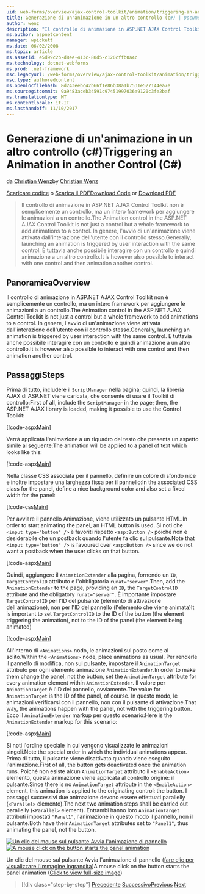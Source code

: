 ```yaml
---
uid: web-forms/overview/ajax-control-toolkit/animation/triggering-an-animation-in-another-control-cs
title: Generazione di un'animazione in un altro controllo (c#) | Documenti Microsoft
author: wenz
description: "Il controllo di animazione in ASP.NET AJAX Control Toolkit non è semplicemente un controllo, ma un intero framework per aggiungere le animazioni a un controllo. Avvio in genere, un..."
ms.author: aspnetcontent
manager: wpickett
ms.date: 06/02/2008
ms.topic: article
ms.assetid: e5d99c2b-d8ee-413c-80d5-c120cffb0a4c
ms.technology: dotnet-webforms
ms.prod: .net-framework
msc.legacyurl: /web-forms/overview/ajax-control-toolkit/animation/triggering-an-animation-in-another-control-cs
msc.type: authoredcontent
ms.openlocfilehash: 8d243eebc42b66f1e86b38a1b7531e527144ea7e
ms.sourcegitcommit: 9a9483aceb34591c97451997036a9120c3fe2baf
ms.translationtype: MT
ms.contentlocale: it-IT
ms.lasthandoff: 11/10/2017
---
```

<a name="triggering-an-animation-in-another-control-c"></a><span data-ttu-id="28bd1-104">Generazione di un'animazione in un altro controllo (c#)</span><span class="sxs-lookup"><span data-stu-id="28bd1-104">Triggering an Animation in another Control (C#)</span></span>
====================
<span data-ttu-id="28bd1-105">da [Christian Wenz](https://github.com/wenz)</span><span class="sxs-lookup"><span data-stu-id="28bd1-105">by [Christian Wenz](https://github.com/wenz)</span></span>

<span data-ttu-id="28bd1-106">[Scaricare codice](http://download.microsoft.com/download/f/9/a/f9a26acd-8df4-4484-8a18-199e4598f411/Animation8.cs.zip) o [Scarica il PDF](http://download.microsoft.com/download/6/7/1/6718d452-ff89-4d3f-a90e-c74ec2d636a3/animation8CS.pdf)</span><span class="sxs-lookup"><span data-stu-id="28bd1-106">[Download Code](http://download.microsoft.com/download/f/9/a/f9a26acd-8df4-4484-8a18-199e4598f411/Animation8.cs.zip) or [Download PDF](http://download.microsoft.com/download/6/7/1/6718d452-ff89-4d3f-a90e-c74ec2d636a3/animation8CS.pdf)</span></span>

> <span data-ttu-id="28bd1-107">Il controllo di animazione in ASP.NET AJAX Control Toolkit non è semplicemente un controllo, ma un intero framework per aggiungere le animazioni a un controllo.</span><span class="sxs-lookup"><span data-stu-id="28bd1-107">The Animation control in the ASP.NET AJAX Control Toolkit is not just a control but a whole framework to add animations to a control.</span></span> <span data-ttu-id="28bd1-108">In genere, l'avvio di un'animazione viene attivata dall'interazione dell'utente con il controllo stesso.</span><span class="sxs-lookup"><span data-stu-id="28bd1-108">Generally, launching an animation is triggered by user interaction with the same control.</span></span> <span data-ttu-id="28bd1-109">È tuttavia anche possibile interagire con un controllo e quindi animazione a un altro controllo.</span><span class="sxs-lookup"><span data-stu-id="28bd1-109">It is however also possible to interact with one control and then animation another control.</span></span>


## <a name="overview"></a><span data-ttu-id="28bd1-110">Panoramica</span><span class="sxs-lookup"><span data-stu-id="28bd1-110">Overview</span></span>

<span data-ttu-id="28bd1-111">Il controllo di animazione in ASP.NET AJAX Control Toolkit non è semplicemente un controllo, ma un intero framework per aggiungere le animazioni a un controllo.</span><span class="sxs-lookup"><span data-stu-id="28bd1-111">The Animation control in the ASP.NET AJAX Control Toolkit is not just a control but a whole framework to add animations to a control.</span></span> <span data-ttu-id="28bd1-112">In genere, l'avvio di un'animazione viene attivata dall'interazione dell'utente con il controllo stesso.</span><span class="sxs-lookup"><span data-stu-id="28bd1-112">Generally, launching an animation is triggered by user interaction with the same control.</span></span> <span data-ttu-id="28bd1-113">È tuttavia anche possibile interagire con un controllo e quindi animazione a un altro controllo.</span><span class="sxs-lookup"><span data-stu-id="28bd1-113">It is however also possible to interact with one control and then animation another control.</span></span>

## <a name="steps"></a><span data-ttu-id="28bd1-114">Passaggi</span><span class="sxs-lookup"><span data-stu-id="28bd1-114">Steps</span></span>

<span data-ttu-id="28bd1-115">Prima di tutto, includere il `ScriptManager` nella pagina; quindi, la libreria AJAX di ASP.NET viene caricata, che consente di usare il Toolkit di controllo:</span><span class="sxs-lookup"><span data-stu-id="28bd1-115">First of all, include the `ScriptManager` in the page; then, the ASP.NET AJAX library is loaded, making it possible to use the Control Toolkit:</span></span>

[!code-aspx[Main](triggering-an-animation-in-another-control-cs/samples/sample1.aspx)]

<span data-ttu-id="28bd1-116">Verrà applicata l'animazione a un riquadro del testo che presenta un aspetto simile al seguente:</span><span class="sxs-lookup"><span data-stu-id="28bd1-116">The animation will be applied to a panel of text which looks like this:</span></span>

[!code-aspx[Main](triggering-an-animation-in-another-control-cs/samples/sample2.aspx)]

<span data-ttu-id="28bd1-117">Nella classe CSS associata per il pannello, definire un colore di sfondo nice e inoltre impostare una larghezza fissa per il pannello:</span><span class="sxs-lookup"><span data-stu-id="28bd1-117">In the associated CSS class for the panel, define a nice background color and also set a fixed width for the panel:</span></span>

[!code-css[Main](triggering-an-animation-in-another-control-cs/samples/sample3.css)]

<span data-ttu-id="28bd1-118">Per avviare il pannello Animazione, viene utilizzato un pulsante HTML.</span><span class="sxs-lookup"><span data-stu-id="28bd1-118">In order to start animating the panel, an HTML button is used.</span></span> <span data-ttu-id="28bd1-119">Si noti che `<input type="button" />` è favoriti rispetto `<asp:Button />` poiché non è desiderabile che un postback quando l'utente fa clic sul pulsante.</span><span class="sxs-lookup"><span data-stu-id="28bd1-119">Note that `<input type="button" />` is favoured over `<asp:Button />` since we do not want a postback when the user clicks on that button.</span></span>

[!code-aspx[Main](triggering-an-animation-in-another-control-cs/samples/sample4.aspx)]

<span data-ttu-id="28bd1-120">Quindi, aggiungere il `AnimationExtender` alla pagina, fornendo un `ID`, `TargetControlID` attributo e l'obbligatoria `runat="server"`.</span><span class="sxs-lookup"><span data-stu-id="28bd1-120">Then, add the `AnimationExtender` to the page, providing an `ID`, the `TargetControlID` attribute and the obligatory `runat="server"`.</span></span> <span data-ttu-id="28bd1-121">È importante impostare `TargetControlID` per l'ID del pulsante (elemento di attivazione dell'animazione), non per l'ID del pannello (l'elemento che viene animata)</span><span class="sxs-lookup"><span data-stu-id="28bd1-121">It is important to set `TargetControlID` to the ID of the button (the element triggering the animation), not to the ID of the panel (the element being animated)</span></span>

[!code-aspx[Main](triggering-an-animation-in-another-control-cs/samples/sample5.aspx)]

<span data-ttu-id="28bd1-122">All'interno di `<Animations>` nodo, le animazioni sul posto come al solito.</span><span class="sxs-lookup"><span data-stu-id="28bd1-122">Within the `<Animations>` node, place animations as usual.</span></span> <span data-ttu-id="28bd1-123">Per renderle il pannello di modifica, non sul pulsante, impostare il `AnimationTarget` attributo per ogni elemento animazione `AnimationExtender`.</span><span class="sxs-lookup"><span data-stu-id="28bd1-123">In order to make them change the panel, not the button, set the `AnimationTarget` attribute for every animation element within `AnimationExtender`.</span></span> <span data-ttu-id="28bd1-124">Il valore per `AnimationTarget` è l'ID del pannello, ovviamente.</span><span class="sxs-lookup"><span data-stu-id="28bd1-124">The value for `AnimationTarget` is the ID of the panel, of course.</span></span> <span data-ttu-id="28bd1-125">In questo modo, le animazioni verificarsi con il pannello, non con il pulsante di attivazione.</span><span class="sxs-lookup"><span data-stu-id="28bd1-125">That way, the animations happen with the panel, not with the triggering button.</span></span> <span data-ttu-id="28bd1-126">Ecco il `AnimationExtender` markup per questo scenario:</span><span class="sxs-lookup"><span data-stu-id="28bd1-126">Here is the `AnimationExtender` markup for this scenario:</span></span>

[!code-aspx[Main](triggering-an-animation-in-another-control-cs/samples/sample6.aspx)]

<span data-ttu-id="28bd1-127">Si noti l'ordine speciale in cui vengono visualizzate le animazioni singoli.</span><span class="sxs-lookup"><span data-stu-id="28bd1-127">Note the special order in which the individual animations appear.</span></span> <span data-ttu-id="28bd1-128">Prima di tutto, il pulsante viene disattivato quando viene eseguito l'animazione.</span><span class="sxs-lookup"><span data-stu-id="28bd1-128">First of all, the button gets deactivated once the animation runs.</span></span> <span data-ttu-id="28bd1-129">Poiché non esiste alcun `AnimationTarget` attributo il `<EnableAction>` elemento, questa animazione viene applicata al controllo origine: il pulsante.</span><span class="sxs-lookup"><span data-stu-id="28bd1-129">Since there is no `AnimationTarget` attribute in the `<EnableAction>` element, this animation is applied to the originating control: the button.</span></span> <span data-ttu-id="28bd1-130">I passaggi successivi due animazione devono essere effettuati parallelly (`<Parallel>` elemento).</span><span class="sxs-lookup"><span data-stu-id="28bd1-130">The next two animation steps shall be carried out parallelly (`<Parallel>` element).</span></span> <span data-ttu-id="28bd1-131">Entrambi hanno loro `AnimationTarget` attributi impostati `"Panel1"`, l'animazione in questo modo il pannello, non il pulsante.</span><span class="sxs-lookup"><span data-stu-id="28bd1-131">Both have their `AnimationTarget` attributes set to `"Panel1"`, thus animating the panel, not the button.</span></span>


<span data-ttu-id="28bd1-132">[![Un clic del mouse sul pulsante Avvia l'animazione di pannello](triggering-an-animation-in-another-control-cs/_static/image2.png)](triggering-an-animation-in-another-control-cs/_static/image1.png)</span><span class="sxs-lookup"><span data-stu-id="28bd1-132">[![A mouse click on the button starts the panel animation](triggering-an-animation-in-another-control-cs/_static/image2.png)](triggering-an-animation-in-another-control-cs/_static/image1.png)</span></span>

<span data-ttu-id="28bd1-133">Un clic del mouse sul pulsante Avvia l'animazione di pannello ([fare clic per visualizzare l'immagine ingrandita](triggering-an-animation-in-another-control-cs/_static/image3.png))</span><span class="sxs-lookup"><span data-stu-id="28bd1-133">A mouse click on the button starts the panel animation ([Click to view full-size image](triggering-an-animation-in-another-control-cs/_static/image3.png))</span></span>

>[!div class="step-by-step"]
<span data-ttu-id="28bd1-134">[Precedente](disabling-actions-during-animation-cs.md)
[Successivo](modifying-animations-from-the-server-side-cs.md)</span><span class="sxs-lookup"><span data-stu-id="28bd1-134">[Previous](disabling-actions-during-animation-cs.md)
[Next](modifying-animations-from-the-server-side-cs.md)</span></span>
